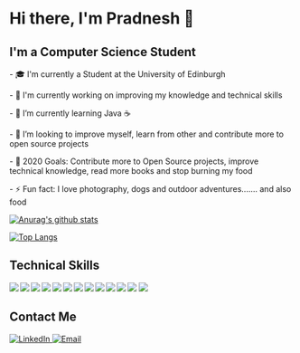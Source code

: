 <h1> Hi there, I'm Pradnesh 🙂</h1>


<h2> I'm a Computer Science Student</h2>
<div>
  
<p>- 🎓 I'm currently a Student at the University of Edinburgh </p>
<p>- 🔭 I'm currently working on improving my knowledge and technical skills</p>
<p>- 🧠 I’m currently learning Java ☕</p>
<p>- 👯 I’m looking to improve myself, learn from other and contribute more to open source projects</p>
<p>- 🥅 2020 Goals: Contribute more to Open Source projects, improve technical knowledge, read more books and stop burning my food</p>
<p>- ⚡ Fun fact: I love photography, dogs and outdoor adventures....... and also food</p>
  </div>

<!--github stats-->
[![Anurag's github stats](https://github-readme-stats.vercel.app/api?username=pradneshsanderan&count_private=true&hide=stars&show_icons=true&theme=buefy)](https://github.com/anuraghazra/github-readme-stats)

<!--language state-->
[![Top Langs](https://github-readme-stats.vercel.app/api/top-langs/?username=pradneshsanderan&layout=compact)](https://github.com/anuraghazra/github-readme-stats)

<h2> Technical Skills </h2>
<div>
  <img align="left" src="https://img.shields.io/badge/python-%233776AB.svg?&style=flat-square&logo=python&logoColor=white" />
  <img align="left" src="https://img.shields.io/badge/html5%20-%23E34F26.svg?&style=for-the-badge&logo=html5&logoColor=white" />
  <img align="left" src="https://img.shields.io/badge/css3%20-%231572B6.svg?&style=for-the-badge&logo=css3&logoColor=white" />
  <img align="left" src="	https://img.shields.io/badge/javascript%20-%23323330.svg?&style=for-the-badge&logo=javascript&logoColor=%23F7DF1E" />
  <img align="left" src="https://img.shields.io/badge/c%20-%2300599C.svg?&style=for-the-badge&logo=c&logoColor=white" />
  <img align="left" src="https://img.shields.io/badge/java-%23ED8B00.svg?&style=for-the-badge&logo=java&logoColor=white" />
  
  
  <img align="left" src="	https://img.shields.io/badge/react%20-%2320232a.svg?&style=for-the-badge&logo=react&logoColor=%2361DAFB" />
  <img align="left" src="https://img.shields.io/badge/react_native%20-%2320232a.svg?&style=for-the-badge&logo=react&logoColor=%2361DAFB" />
  <img align="left"align="left"align="left" src="https://img.shields.io/badge/redux%20-%23593d88.svg?&style=for-the-badge&logo=redux&logoColor=white" />
  <img align="left"align="left" src="https://img.shields.io/badge/Microsoft%20Office-D83B01?logo=microsoft-office&logoColor=white&style=for-the-badge" />
  <img  align="left" src="https://img.shields.io/badge/firebase%20-%23039BE5.svg?&style=for-the-badge&logo=firebase"/>
  <img src="https://img.shields.io/badge/steam%20-%23000000.svg?&style=for-the-badge&logo=steam&logoColor=white"/>
  <img  src="https://img.shields.io/badge/epic%20games%20-%23313131.svg?&style=for-the-badge&logo=epic%20games&logoColor=white"/>
</div>
 
 
 
<h2> Contact Me </h2>

<a href="https://www.linkedin.com/in/pradnesh-sanderan-70b24b19a/">
  <img alt="LinkedIn" src="https://img.shields.io/badge/linkedin-%230077B5.svg?&style=for-the-badge&logo=linkedin&logoColor=white" /> </a>
  <a href="mailto:pradneshsanderan@gmail.com">
  <img alt="Email" src="https://img.shields.io/badge/Email-D14836?&style=for-the-badge&logo=Gmail&logoColor=white" />
  </a>



